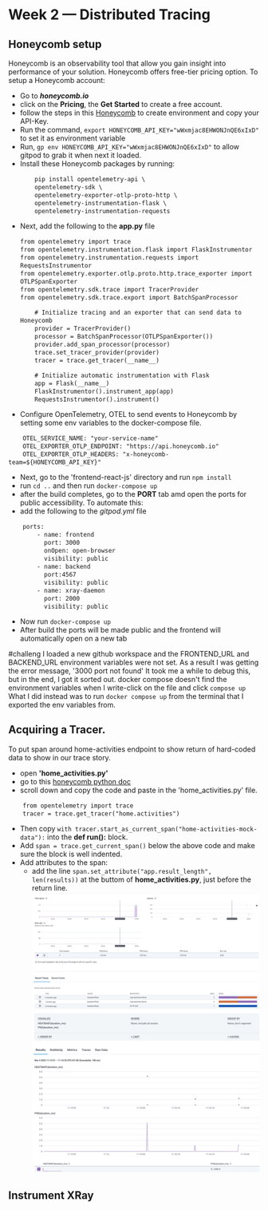 # Week 2 — Distributed Tracing

## Honeycomb setup
Honeycomb is an observability tool that allow you gain insight into performance of your solution.
Honeycomb offers free-tier pricing option. To setup a Honeycomb account:
- Go to ***honeycomb.io***
- click on the **Pricing**, the **Get Started** to create a free account.
- follow the steps in this [Honeycomb](https://www.youtube.com/watch?v=2GD9xCzRId4&list=PLBfufR7vyJJ7k25byhRXJldB5AiwgNnWv&index=31) to create environment and copy your API-Key.
- Run the command, `export HONEYCOMB_API_KEY="wWxmjac8EHWONJnQE6xIxD"` to set it as environment variable
- Run, `gp env HONEYCOMB_API_KEY="wWxmjac8EHWONJnQE6xIxD"` to allow gitpod to grab it when next it loaded.
- Install these Honeycomb packages by running:
    ```
        pip install opentelemetry-api \
        opentelemetry-sdk \
        opentelemetry-exporter-otlp-proto-http \
        opentelemetry-instrumentation-flask \
        opentelemetry-instrumentation-requests
    ```
- Next, add the following to the **app.py** file
    ```
    from opentelemetry import trace
    from opentelemetry.instrumentation.flask import FlaskInstrumentor
    from opentelemetry.instrumentation.requests import RequestsInstrumentor
    from opentelemetry.exporter.otlp.proto.http.trace_exporter import OTLPSpanExporter
    from opentelemetry.sdk.trace import TracerProvider
    from opentelemetry.sdk.trace.export import BatchSpanProcessor
    ```
    ```
        # Initialize tracing and an exporter that can send data to Honeycomb
        provider = TracerProvider()
        processor = BatchSpanProcessor(OTLPSpanExporter())
        provider.add_span_processor(processor)
        trace.set_tracer_provider(provider)
        tracer = trace.get_tracer(__name__)
    ```
    ```
        # Initialize automatic instrumentation with Flask
        app = Flask(__name__)
        FlaskInstrumentor().instrument_app(app)
        RequestsInstrumentor().instrument()
    ```
- Configure OpenTelemetry, OTEL to send events to Honeycomb by setting some env variables to the docker-compose file. 
```
    OTEL_SERVICE_NAME: "your-service-name"
    OTEL_EXPORTER_OTLP_ENDPOINT: "https://api.honeycomb.io"
    OTEL_EXPORTER_OTLP_HEADERS: "x-honeycomb-team=${HONEYCOMB_API_KEY}"
```
- Next, go to the 'frontend-react-js' directory and run `npm install`
- run `cd ..` and then run `docker-compose up`
- after the build completes, go to the **PORT** tab amd open the ports for public accessibility. To automate this:
- add the following to the *gitpod.yml* file
```
    ports:
        - name: frontend
          port: 3000
          onOpen: open-browser
          visibility: public
        - name: backend
          port:4567
          visibility: public
        - name: xray-daemon
          port: 2000
          visibility: public
```
- Now run `docker-compose up`
- After build the ports will be made public and the frontend will automatically open on a new tab

#challeng
I loaded a new github workspace and the FRONTEND_URL and BACKEND_URL environment variables were not set.
As a result I was getting the error message, '3000 port not found' 
It took me a while to debug this, but in the end, I got it sorted out.
docker compose doesn't find the environment variables when I write-click on the file and click `compose up`
What I did instead was to run `docker compose up` from the terminal that I exported the env variables from.

## Acquiring a Tracer.
To put span around home-activities endpoint to show return of hard-coded data to show in our trace story. 
- open **'home_activities.py'**
- go to this [honeycomb python doc](https://docs.honeycomb.io/getting-data-in/opentelemetry/python/)
- scroll down and copy the code and paste in the 'home_activities.py' file.
```
    from opentelemetry import trace
    tracer = trace.get_tracer("home.activities")

```
- Then copy `with tracer.start_as_current_span("home-activities-mock-data"):` into the **def run():** block.
- Add `span = trace.get_current_span()` below the above code and make sure the block is well indented.
- Add attributes to the span:
    - add the line `span.set_attribute("app.result_length", len(results))` at the buttom of **home_activities.py**, just before the return line.
![trace result](../_docs/assets/span-attribute.png)
![heatmap](../_docs/assets/heatmap-honeycomb.png)

## Instrument XRay
